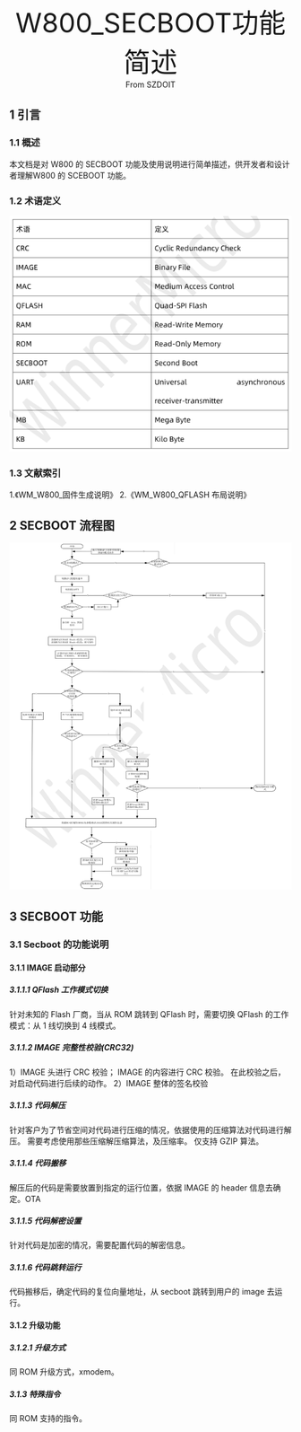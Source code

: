 <center><font size=10> W800_SECBOOT功能简述 </center></font>
<center> From SZDOIT</center>

## 1 引言

### 1.1 概述

本文档是对 W800 的 SECBOOT 功能及使用说明进行简单描述，供开发者和设计者理解W800 的 SCEBOOT 功能。

### 1.2 术语定义

![image-20201114090538067](image-20201114090538067.png)

### 1.3 文献索引

1.《WM_W800_固件生成说明》
2.《WM_W800_QFLASH 布局说明》

## 2 SECBOOT 流程图

![image1](image1.png)

## 3 SECBOOT 功能

### 3.1 Secboot 的功能说明

#### 3.1.1 IMAGE 启动部分

##### 3.1.1.1 QFlash 工作模式切换

针对未知的 Flash 厂商，当从 ROM 跳转到 QFlash 时，需要切换 QFlash 的工作模式：从 1 线切换到 4 线模式。

##### 3.1.1.2 IMAGE 完整性校验(CRC32)

1）IMAGE 头进行 CRC 校验；
IMAGE 的内容进行 CRC 校验。
在此校验之后，对启动代码进行后续的动作。
2）IMAGE 整体的签名校验

##### 3.1.1.3 代码解压

针对客户为了节省空间对代码进行压缩的情况，依据使用的压缩算法对代码进行解压。
需要考虑使用那些压缩解压缩算法，及压缩率。
仅支持 GZIP 算法。

##### 3.1.1.4 代码搬移

解压后的代码是需要放置到指定的运行位置，依据 IMAGE 的 header 信息去确定。OTA

##### 3.1.1.5 代码解密设置

针对代码是加密的情况，需要配置代码的解密信息。

##### 3.1.1.6 代码跳转运行

代码搬移后，确定代码的复位向量地址，从 secboot 跳转到用户的 image 去运行。

#### 3.1.2 升级功能

##### 3.1.2.1 升级方式

同 ROM 升级方式，xmodem。

##### 3.1.3 特殊指令

同 ROM 支持的指令。



